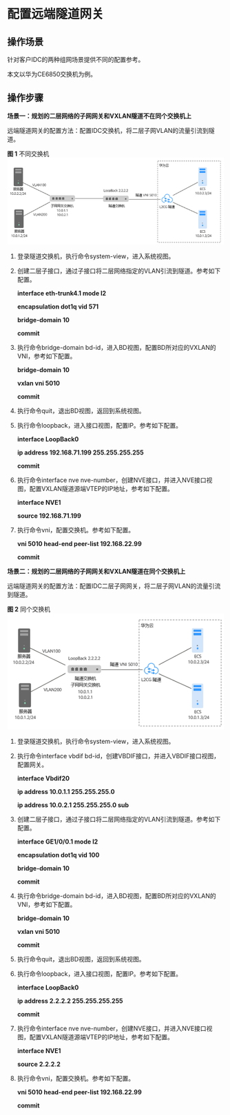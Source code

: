# 配置远端隧道网关<a name="vpc_l2cg_0009"></a>

## 操作场景<a name="section195832453105"></a>

针对客户IDC的两种组网场景提供不同的配置参考。

本文以华为CE6850交换机为例。

## 操作步骤<a name="section17468145122310"></a>

**场景一：规划的二层网络的子网网关和VXLAN隧道不在同个交换机上**

远端隧道网关的配置方法：配置IDC交换机，将二层子网VLAN的流量引流到隧道。

**图 1**  不同交换机<a name="fig04466371581"></a>  
![](figures/不同交换机.png "不同交换机")

1.  登录隧道交换机，执行命令system-view，进入系统视图。
2.  创建二层子接口，通过子接口将二层网络指定的VLAN引流到隧道。参考如下配置。

    **interface eth-trunk4.1 mode l2**

    **encapsulation dot1q vid 571**

    **bridge-domain 10**

    **commit**


1.  执行命令bridge-domain bd-id，进入BD视图，配置BD所对应的VXLAN的VNI，参考如下配置。

    **bridge-domain 10**

    **vxlan vni 5010**

    **commit**

2.  执行命令quit，退出BD视图，返回到系统视图。
3.  执行命令loopback，进入接口视图，配置IP。参考如下配置。

    **interface LoopBack0**

    **ip address 192.168.71.199 255.255.255.255**

    **commit**


1.  执行命令interface nve nve-number，创建NVE接口，并进入NVE接口视图，配置VXLAN隧道源端VTEP的IP地址，参考如下配置。

    **interface NVE1**

    **source 192.168.71.199**


1.  执行命令vni，配置交换机。参考如下配置。

    **vni 5010 head-end peer-list 192.168.22.99**

    **commit**


**场景二：规划的二层网络的子网网关和VXLAN隧道在同个交换机上**

远端隧道网关的配置方法：配置IDC二层子网网关，将二层子网VLAN的流量引流到隧道。

**图 2**  同个交换机<a name="fig7632958107"></a>  
![](figures/同个交换机.png "同个交换机")

1.  登录隧道交换机，执行命令system-view，进入系统视图。
2.  执行命令interface vbdif bd-id，创建VBDIF接口，并进入VBDIF接口视图，配置网关。

    **interface Vbdif20**

    **ip address 10.0.1.1 255.255.255.0**

    **ip address 10.0.2.1 255.255.255.0 sub**

3.  创建二层子接口，通过子接口将二层网络指定的VLAN引流到隧道。参考如下配置。

    **interface GE1/0/0.1 mode l2**

    **encapsulation dot1q vid 100**

    **bridge-domain 10**

    **commit**

4.  执行命令bridge-domain bd-id，进入BD视图，配置BD所对应的VXLAN的VNI，参考如下配置。

    **bridge-domain 10**

    **vxlan vni 5010**

    **commit**

5.  执行命令quit，退出BD视图，返回到系统视图。
6.  执行命令loopback，进入接口视图，配置IP。参考如下配置。

    **interface LoopBack0**

    **ip address 2.2.2.2 255.255.255.255**

    **commit**

7.  执行命令interface nve nve-number，创建NVE接口，并进入NVE接口视图，配置VXLAN隧道源端VTEP的IP地址，参考如下配置。

    **interface NVE1**

    **source 2.2.2.2**

8.  执行命令vni，配置交换机。参考如下配置。

    **vni 5010 head-end peer-list 192.168.22.99**

    **commit**


